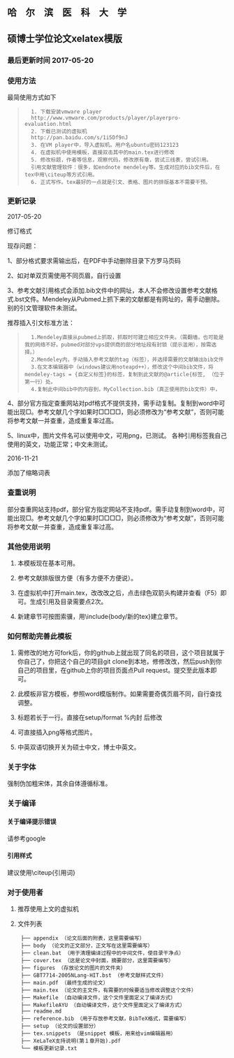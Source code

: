 <!-- START doctoc generated TOC please keep comment here to allow auto update -->
<!-- DON'T EDIT THIS SECTION, INSTEAD RE-RUN doctoc TO UPDATE -->

<!-- END doctoc generated TOC please keep comment here to allow auto update -->

## 哈　尔　滨　医　科　大　学  
## 硕博士学位论文xelatex模版
### 最后更新时间 2017-05-20
### 使用方法

最简使用方式如下

>		1. 下载安装vmware player
>		http://www.vmware.com/products/player/playerpro-evaluation.html
>		2. 下载已测试的虚拟机
>		http://pan.baidu.com/s/1i5Df9nJ
>		3. 在VM player中，导入虚拟机。用户名ubuntu密码123123
>		4. 在虚拟机中使用模板，直接双击其中的main.tex进行修改
>		5. 修改标题，作者等信息，观察代码，修改原有章，尝试三线表，尝试引用。
>		引用文献管理软件：很多，如endnote mendeley等。生成对应的bib文件后，在tex中用\citeup等方式引用。
>		6. 正式写作。tex最好的一点就是引文、表格、图片的排版基本不需要干预。

### 更新记录
2017-05-20

修订格式

现存问题：

1、部分格式要求需输出后，在PDF中手动删除目录下方罗马页码

2、如对单双页需使用不同页眉，自行设置

3、参考文献引用格式会添加.bib文件中的网址，本人不会修改设置参考文献格式.bst文件。Mendeley从Pubmed上抓下来的文献都是有网址的，需手动删除。别的引文管理软件未测试。

推荐插入引文标准方法：
>		1.Mendeley直接从pubmed上抓取，抓取时可建立相应文件夹。（需翻墙，也可能是我的网络不好。pubmed对部分vps提供商的部分地址段有封锁（提示滥用），按需选择。）
>		2.Mendeley内，手动插入参考文献的tag（标签），并选择需要的文献输出bib文件
>		3.在文本编辑器中（windows建议用noteapd++），修改这个中间bib文件，将mendeley-tags = {自定义标签}的标签，复制到此文献的@article{标签, （位于第一行）处。
>		4.复制此中间bib中的内容到，MyCollection.bib（真正使用的bib文件）中，

4、部分官方指定查重网站对pdf格式不提供支持，需手动复制。复制到word中可能出现□。参考文献几个字如果时□□□□，则必须修改为“参考文献”，否则可能将参考文献一并查重，造成重复率过高。

5、linux中，图片文件名可以使用中文，可用png，已测试。
   各种引用标签我自己使用的英文，功能正常；中文未测试。

2016-11-21

添加了缩略词表


### 查重说明

部分查重网站支持pdf，部分官方指定网站不支持pdf。需手动复制到word中，可能出现□。参考文献几个字如果时□□□□，则必须修改为“参考文献”，否则可能将参考文献一并查重，造成重复率过高。

### 其他使用说明

1. 本模板现在基本可用。

2. 参考文献排版很方便（有多方便不方便说）。

3. 在虚拟机中打开main.tex，改改改之后，点击绿色双箭头构建并查看（F5）即可。生成引用及目录需要点2次。

4. 新建章节可按图索骥，用\include{body/新的tex}建立章节。



### 如何帮助完善此模板

1. 需修改的地方可fork后，你的github上就出现了同名的项目，这个项目就属于你自己了，你把这个自己的项目git clone到本地，修修改改，然后push到你自己的项目里，在github上你的项目页面点Pull request。提交至此版本即可。

2. 此模板非官方模板，参照word模版制作。如果需要奇偶页眉不同，自行查找调整。

3. 标题若长于一行。直接在setup/format %内封 后修改

4. 可直接插入png等格式图片。

5. 中英双语切换开关为硕士中文，博士中英文。

### 关于字体

强制伪加粗宋体，其余自体遵循标准。




### 关于编译

#### 关于编译提示错误

请参考google

#### 引用样式

建议使用\citeup{引用词}

### 对于使用者


1. 推荐使用上文的虚拟机

2. 文件列表

		├── appendix （论文后面的附表，这里需要编写）
		├── body （论文的正文部分，正文写在这里需要编写）
		├── clean.bat （用于清理编译过程中的中间文件，使目录干净点）
		├── cover.tex （这是论文中封面，摘要部分，这里需要编写）
		├── figures （存放论文的图片的文件夹）
		├── GBT7714-2005NLang-HIT.bst （参考文献样式文件）
		├── main.pdf （最终生成的论文）
		├── main.tex （论文的主文件，有需要的时候要适当修改调整这个文件）
		├── Makefile （自动编译文件，这个文件里面定义了编译方式）
		├── MakefileAYU （自动编译文件，这个文件里面定义了编译方式）
		├── readme.md
		├── reference.bib （用于存放参考文献，BibTeX格式，需要编写）
		├── setup （论文的设置部分）
		├── tex.snippets （是snippet 模板，用来给vim编辑器用）
		├── XeLaTeX支持说明(第１章开始).pdf
		└── 模板更新记录.txt
